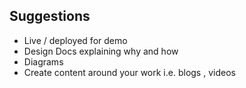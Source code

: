## Suggestions
- Live / deployed for demo
- Design Docs explaining why and how
- Diagrams
- Create content around your work i.e. blogs , videos
